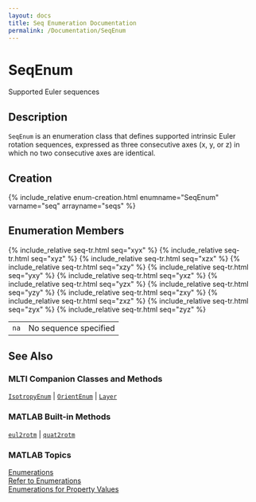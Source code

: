 ```yaml
---
layout: docs
title: Seq Enumeration Documentation
permalink: /Documentation/SeqEnum
---
```


# SeqEnum

Supported Euler sequences

## Description

`SeqEnum` is an enumeration class that defines supported intrinsic Euler rotation sequences, expressed as three consecutive axes (x, y, or z) in which no two consecutive axes are identical.

## Creation

{% include_relative enum-creation.html enumname="SeqEnum" varname="seq" arrayname="seqs" %}

## Enumeration Members

<table>
  <tr>
    <td>
      <code>na</code>
    </td>
    <td>
      No sequence specified
    </td>
  </tr>
  {% include_relative seq-tr.html seq="xyx" %}
  {% include_relative seq-tr.html seq="xyz" %}
  {% include_relative seq-tr.html seq="xzx" %}
  {% include_relative seq-tr.html seq="xzy" %}
  {% include_relative seq-tr.html seq="yxy" %}
  {% include_relative seq-tr.html seq="yxz" %}
  {% include_relative seq-tr.html seq="yzx" %}
  {% include_relative seq-tr.html seq="yzy" %}
  {% include_relative seq-tr.html seq="zxy" %}
  {% include_relative seq-tr.html seq="zxz" %}
  {% include_relative seq-tr.html seq="zyx" %}
  {% include_relative seq-tr.html seq="zyz" %}
</table>

## See Also
### MLTI Companion Classes and Methods
[`IsotropyEnum`](/MLTI/Documentation/IsotropyEnum) | [`OrientEnum`](/MLTI/Documentation/OrientEnum) | [`Layer`](/MLTI/Documentation/Layer)

### MATLAB Built-in Methods
[`eul2rotm`](https://www.mathworks.com/help/robotics/ref/eul2rotm.html) | [`quat2rotm`](https://www.mathworks.com/help/robotics/ref/quat2rotm.html)

### MATLAB Topics
[Enumerations](https://www.mathworks.com/help/matlab/enumeration-classes.html)<br>
[Refer to Enumerations](https://www.mathworks.com/help/matlab/matlab_oop/how-to-refer-to-enumerations.html)<br>
[Enumerations for Property Values](https://www.mathworks.com/help/matlab/matlab_oop/restrict-property-values-to-enumerations.html)






